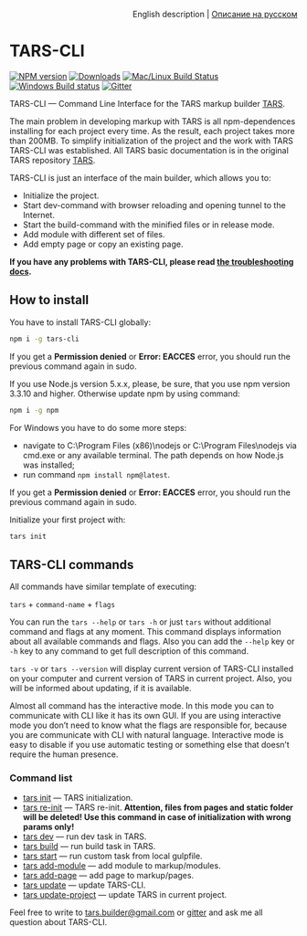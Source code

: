 <p align="right">
English description | <a href="README_RU.md">Описание на русском</a>
</p>

# TARS-CLI

[![NPM version][npm-image]][npm-url] [![Downloads][downloads-image]][npm-url] [![Mac/Linux Build Status](https://img.shields.io/travis/tars/tars-cli/master.svg?label=Mac%20OSX%20%26%20Linux&style=flat-square)](https://travis-ci.org/tars/tars-cli) [![Windows Build status](https://img.shields.io/appveyor/ci/artem-malko/tars-cli/master.svg?label=Windows&style=flat-square)](https://ci.appveyor.com/project/artem-malko/tars-cli/branch/master) [![Gitter][gitter-image]][gitter-link]

TARS-CLI — Command Line Interface for the TARS markup builder [TARS](https://github.com/tars/tars/blob/master/README.md).

The main problem in developing markup with TARS is all npm-dependences installing for each project every time. As the result, each project takes more than 200MB. To simplify initialization of the project and the work with TARS TARS-CLI was established. All TARS basic documentation is in the original TARS repository [TARS](https://github.com/tars/tars/blob/master/README.md).

TARS-CLI is just an interface of the main builder, which allows you to:

* Initialize the project.
* Start dev-command with browser reloading and opening tunnel to the Internet.
* Start the build-command with the minified files or in release mode.
* Add module with different set of files.
* Add empty page or copy an existing page.

**If you have any problems with TARS-CLI, please read [the troubleshooting docs](https://github.com/tars/tars-cli/blob/master/docs/en/troubleshooting.md).**

## How to install

You have to install TARS-CLI globally:

```bash
npm i -g tars-cli
```

If you get a **Permission denied** or **Error: EACCES** error, you should run the previous command again in sudo.

If you use Node.js version 5.x.x, please, be sure, that you use npm version 3.3.10 and higher. Otherwise update npm by using command:

```bash
npm i -g npm
```

For Windows you have to do some more steps:

* navigate to C:\Program Files (x86)\nodejs or C:\Program Files\nodejs via cmd.exe or any available terminal. The path depends on how Node.js was installed;
* run command `npm install npm@latest`.

If you get a **Permission denied** or **Error: EACCES** error, you should run the previous command again in sudo.

Initialize your first project with:

```bash
tars init
```

## TARS-CLI commands

All commands have similar template of executing: 

`tars` + `command-name` + `flags`

You can run the `tars --help` or `tars -h` or just `tars` without additional command and flags at any moment. This command displays information about all available commands and flags. Also you can add the `--help` key or `-h` key to any command to get full description of this command.

`tars -v` or `tars --version` will display current version of TARS-CLI installed on your computer and current version of TARS in current project. Also, you will be informed about updating, if it is available.

Almost all command has the interactive mode. In this mode you can to communicate with CLI like it has its own GUI. If you are using interactive mode you don’t need to know what the flags are responsible for, because you are communicate with CLI with natural language. Interactive mode is easy to disable if you use automatic testing or something else that doesn’t require the human presence.

### Command list

* [tars init](https://github.com/tars/tars-cli/blob/master/docs/en/commands.md#tars-init) — TARS initialization.
* [tars re-init](https://github.com/tars/tars-cli/blob/master/docs/en/commands.md#tars-re-init) — TARS re-init. **Attention, files from pages and static folder will be deleted! Use this command in case of initialization with wrong params only!**
* [tars dev](https://github.com/tars/tars-cli/blob/master/docs/en/commands.md#tars-dev) — run dev task in TARS.
* [tars build](https://github.com/tars/tars-cli/blob/master/docs/en/commands.md#tars-build) — run build task in TARS.
* [tars start](https://github.com/tars/tars-cli/blob/master/docs/en/commands.md#tars-start-taskname) — run custom task from local gulpfile.
* [tars add-module](https://github.com/tars/tars-cli/blob/master/docs/en/commands.md#tars-add-module-modulename) — add module to markup/modules.
* [tars add-page](https://github.com/tars/tars-cli/blob/master/docs/en/commands.md#tars-add-page-pagename) — add page to markup/pages.
* [tars update](https://github.com/tars/tars-cli/blob/master/docs/en/commands.md#tars-update) — update TARS-CLI.
* [tars update-project](https://github.com/tars/tars-cli/blob/master/docs/en/commands.md#tars-update-project) — update TARS in current project.

Feel free to write to [tars.builder@gmail.com](tars.builder@gmail.com) or [gitter](https://gitter.im/tars/tars-cli?utm_source=badge&utm_medium=badge&utm_campaign=pr-badge&utm_content=body_badge) and ask me all question about TARS-CLI.

[downloads-image]: http://img.shields.io/npm/dm/tars-cli.svg?style=flat-square
[npm-url]: https://npmjs.org/package/tars-cli
[npm-image]: http://img.shields.io/npm/v/tars-cli.svg?style=flat-square

[travis-image]: https://travis-ci.org/tars/tars-cli.svg?branch=master
[travis-link]: https://travis-ci.org/tars/tars-cli

[deps-image]: https://david-dm.org/tars/tars-cli.svg?style=flat-square
[deps-link]: https://david-dm.org/tars/tars-cli

[gitter-image]: https://img.shields.io/badge/gitter-join%20chat%20%E2%86%92-brightgreen.svg?style=flat-square
[gitter-link]: https://gitter.im/tars/tars-cli?utm_source=badge&utm_medium=badge&utm_campaign=pr-badge&utm_content=body_badge
